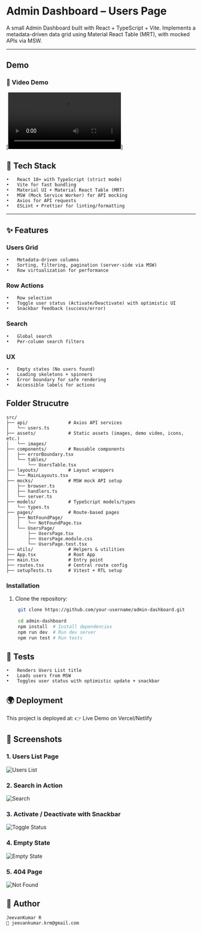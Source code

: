 
# Admin Dashboard – Users Page

A small Admin Dashboard built with React + TypeScript + Vite.
Implements a metadata-driven data grid using Material React Table (MRT), with mocked APIs via MSW.

---

## Demo

### 🎥 Video Demo  
[![Watch the demo](./src/assets/images/demo.mp4)]


## 🚀 Tech Stack

	•	React 18+ with TypeScript (strict mode)
	•	Vite for fast bundling
	•	Material UI + Material React Table (MRT)
	•	MSW (Mock Service Worker) for API mocking
	•	Axios for API requests
	•	ESLint + Prettier for linting/formatting

---

## ✨ Features

### Users Grid
	•	Metadata-driven columns
	•	Sorting, filtering, pagination (server-side via MSW)
	•	Row virtualization for performance

### Row Actions
	•	Row selection
	•	Toggle user status (Activate/Deactivate) with optimistic UI
	•	Snackbar feedback (success/error)
### Search
	•	Global search
	•	Per-column search filters
### 	UX
	•	Empty states (No users found)
	•	Loading skeletons + spinners
	•	Error boundary for safe rendering
	•	Accessible labels for actions


## Folder Strucutre 

```
src/
├── api/               # Axios API services
│   └── users.ts
├── assets/            # Static assets (images, demo video, icons, etc.)
│   └── images/
├── components/        # Reusable components
│   ├── errorBoundary.tsx
│   └── tables/
│       └── UsersTable.tsx
├── layouts/           # Layout wrappers
│   └── MainLayouts.tsx
├── mocks/             # MSW mock API setup
│   ├── browser.ts
│   ├── handlers.ts
│   └── server.ts
├── models/            # TypeScript models/types
│   └── types.ts
├── pages/             # Route-based pages
│   ├── NotFoundPage/
│   │   └── NotFoundPage.tsx
│   └── UsersPage/
│       ├── UsersPage.tsx
│       ├── UsersPage.module.css
│       └── UsersPage.test.tsx
├── utils/             # Helpers & utilities
├── App.tsx            # Root App
├── main.tsx           # Entry point
├── routes.tsx         # Central route config
├── setupTests.ts      # Vitest + RTL setup

```
### Installation
1. Clone the repository:
   ```bash
    git clone https://github.com/your-username/admin-dashboard.git
    
    cd admin-dashboard
    npm install  # Install dependencies
    npm run dev  # Run dev server
    npm run test # Run tests


## 🧪 Tests
	•	Renders Users List title
	•	Loads users from MSW
	•	Toggles user status with optimistic update + snackbar

## 🌍 Deployment

  This project is deployed at:
  👉 Live Demo on Vercel/Netlify

## 📸 Screenshots
### 1. Users List Page

![Users List](./src/assets/images/users-list.png)

### 2. Search in Action
![Search](./src/assets/images/search.png)

### 3. Activate / Deactivate with Snackbar
![Toggle Status](./src/assets/images/toggle-status.png)

### 4. Empty State
![Empty State](./src/assets/images/empty-state.png)

### 5. 404 Page
![Not Found](./src/assets/images/404.png)

## 👤 Author

```
JeevanKumar R
📧 jeevankumar.krm@gmail.com
```
